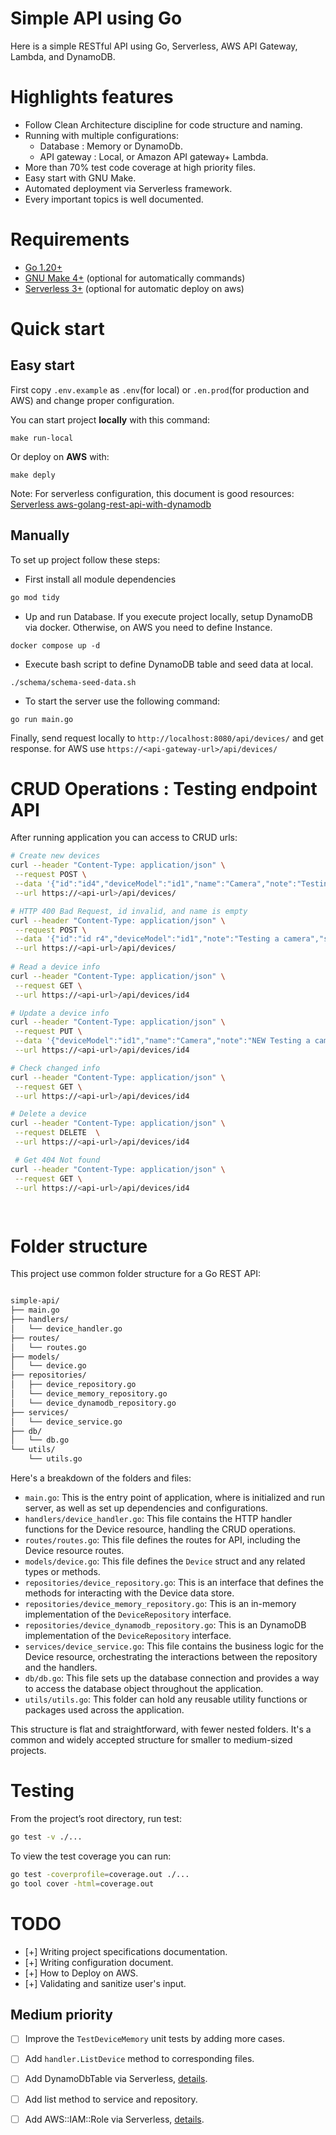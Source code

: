 # Simple API using Go
Here is a simple RESTful API using Go, Serverless, AWS API Gateway, Lambda, and DynamoDB.

# Highlights features
- Follow Clean Architecture discipline for code structure and naming.
-  Running with multiple configurations:
    - Database : Memory or DynamoDb.
    - API gateway : Local, or Amazon API gateway+ Lambda.
- More than 70% test code coverage at high priority files.
- Easy start with GNU Make.
- Automated deployment via Serverless framework.
- Every important topics is well documented.

# Requirements
- [Go 1.20+](https://go.dev/doc/install) 
- [GNU Make 4+](https://www.gnu.org/software/make/) (optional for automatically commands)
- [Serverless 3+](https://www.serverless.com/framework/docs-getting-started) (optional for automatic deploy on aws)

# Quick start 
## Easy start
First copy `.env.example` as `.env`(for local) or `.en.prod`(for production and AWS) and change proper configuration.

You can start project **locally** with this command:
```
make run-local
```

Or deploy on **AWS** with:
``` 
make deply
```
Note: For serverless configuration, this document is good resources: [Serverless aws-golang-rest-api-with-dynamodb](https://github.com/serverless/examples/blob/v3/aws-golang-rest-api-with-dynamodb/serverless.yml)

## Manually
To set up project follow these steps:

- First install all module dependencies
```bash 
go mod tidy
```

- Up and run Database. If you execute project locally, setup DynamoDB via docker. Otherwise, on AWS you need to define Instance.
```
docker compose up -d
```

- Execute bash script to define DynamoDB table and seed data at local.
```
./schema/schema-seed-data.sh
```

- To start the server use the following command:
```
go run main.go
```
Finally,  send request locally to  `http://localhost:8080/api/devices/` and get response. for AWS use `https://<api-gateway-url>/api/devices/`

# CRUD Operations : Testing endpoint API
After running application you can access to CRUD urls:

```bash
# Create new devices
curl --header "Content-Type: application/json" \
 --request POST \
 --data '{"id":"id4","deviceModel":"id1","name":"Camera","note":"Testing a camera","serial":"A020000103"}' \
 --url https://<api-url>/api/devices/

# HTTP 400 Bad Request, id invalid, and name is empty
curl --header "Content-Type: application/json" \
 --request POST \
 --data '{"id":"id r4","deviceModel":"id1","note":"Testing a camera","serial":"A020000103"}' \
 --url https://<api-url>/api/devices/
 
# Read a device info
curl --header "Content-Type: application/json" \
 --request GET \
 --url https://<api-url>/api/devices/id4

# Update a device info
curl --header "Content-Type: application/json" \
 --request PUT \
 --data '{"deviceModel":"id1","name":"Camera","note":"NEW Testing a camera","serial":"A020000103"}' \
 --url https://<api-url>/api/devices/id4

# Check changed info 
curl --header "Content-Type: application/json" \
 --request GET \
 --url https://<api-url>/api/devices/id4

# Delete a device
curl --header "Content-Type: application/json" \
 --request DELETE  \
 --url https://<api-url>/api/devices/id4

 # Get 404 Not found 
curl --header "Content-Type: application/json" \
 --request GET \
 --url https://<api-url>/api/devices/id4

  
```


# Folder structure
This project use common folder structure for a Go REST API:

```bash

simple-api/
├── main.go
├── handlers/
│   └── device_handler.go
├── routes/
│   └── routes.go
├── models/
│   └── device.go
├── repositories/
│   ├── device_repository.go
│   └── device_memory_repository.go
│   └── device_dynamodb_repository.go
├── services/
│   └── device_service.go
├── db/
│   └── db.go
└── utils/
    └── utils.go
```
Here's a breakdown of the folders and files:

- `main.go`: This is the entry point of application, where is initialized and run server, as well as set up dependencies and configurations.
- `handlers/device_handler.go`: This file contains the HTTP handler functions for the Device resource, handling the CRUD operations.
- `routes/routes.go`: This file defines the routes for API, including the Device resource routes.
- `models/device.go`: This file defines the `Device` struct and any related types or methods.
- `repositories/device_repository.go`: This is an interface that defines the methods for interacting with the Device data store.
- `repositories/device_memory_repository.go`: This is an in-memory implementation of the `DeviceRepository` interface.
- `repositories/device_dynamodb_repository.go`: This is an DynamoDB implementation of the `DeviceRepository` interface.
- `services/device_service.go`: This file contains the business logic for the Device resource, orchestrating the interactions between the repository and the handlers.
- `db/db.go`: This file sets up the database connection and provides a way to access the database object throughout the application.
- `utils/utils.go`: This folder can hold any reusable utility functions or packages used across the application.

This structure is flat and straightforward, with fewer nested folders. It's a common and widely accepted structure for smaller to medium-sized projects.

# Testing
From the project’s root directory, run test:
```bash
go test -v ./...

```

To view the test coverage you can run:
```bash
go test -coverprofile=coverage.out ./...
go tool cover -html=coverage.out 
```

# TODO
- [+] Writing project specifications documentation.
- [+] Writing configuration document. 
- [+] How to Deploy on AWS.
- [+] Validating and sanitize user's input.

## Medium priority 
- [ ] Improve the `TestDeviceMemory` unit tests by adding more cases.
- [ ] Add `handler.ListDevice` method to corresponding files.
- [ ] Add DynamoDbTable via Serverless, [details](https://github.com/serverless/examples/blob/22865199326008b9f863cb1ad28bfdddae9a7473/aws-node-http-api-typescript-dynamodb/serverless.yml).
- [ ] Add list method to service and repository.
- [ ] Add AWS::IAM::Role via Serverless, [details](https://github.com/serverless/examples/blob/22865199326008b9f863cb1ad28bfdddae9a7473/aws-node-graphql-and-rds/resource/LambdaRole.yml).

 
